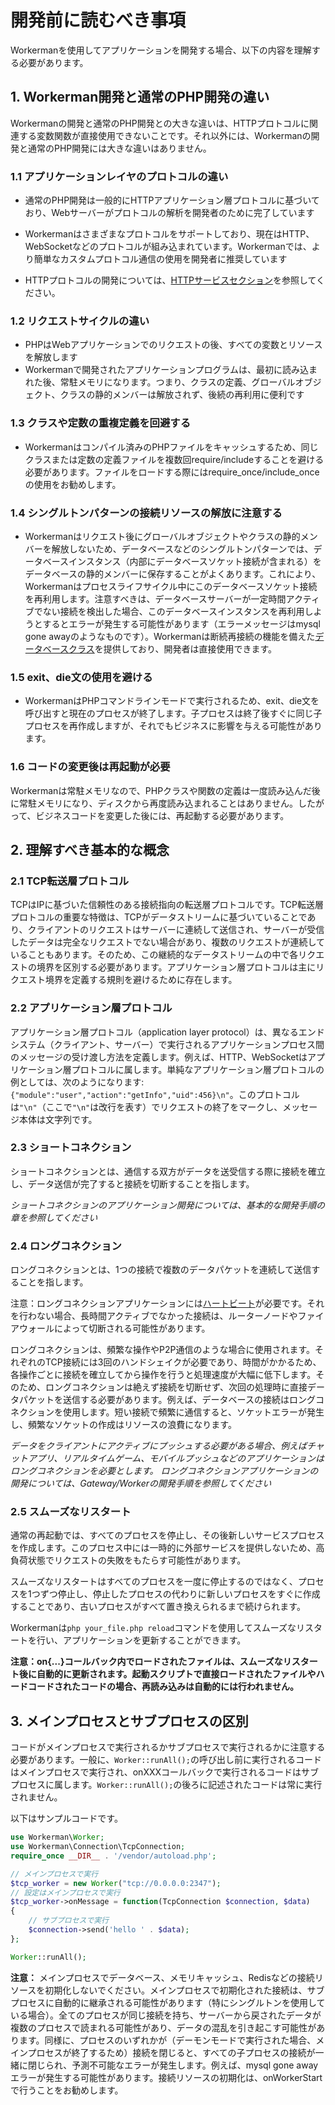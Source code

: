 # 開発前に読むべき事項

Workermanを使用してアプリケーションを開発する場合、以下の内容を理解する必要があります。


## 1. Workerman開発と通常のPHP開発の違い

Workermanの開発と通常のPHP開発との大きな違いは、HTTPプロトコルに関連する変数関数が直接使用できないことです。それ以外には、Workermanの開発と通常のPHP開発には大きな違いはありません。

### 1.1 アプリケーションレイヤのプロトコルの違い
* 通常のPHP開発は一般的にHTTPアプリケーション層プロトコルに基づいており、Webサーバーがプロトコルの解析を開発者のために完了しています
* Workermanはさまざまなプロトコルをサポートしており、現在はHTTP、WebSocketなどのプロトコルが組み込まれています。Workermanでは、より簡単なカスタムプロトコル通信の使用を開発者に推奨しています

 *  HTTPプロトコルの開発については、[HTTPサービスセクション](../http/request.md)を参照してください。

### 1.2 リクエストサイクルの違い
* PHPはWebアプリケーションでのリクエストの後、すべての変数とリソースを解放します
* Workermanで開発されたアプリケーションプログラムは、最初に読み込まれた後、常駐メモリになります。つまり、クラスの定義、グローバルオブジェクト、クラスの静的メンバーは解放されず、後続の再利用に便利です

### 1.3 クラスや定数の重複定義を回避する
* Workermanはコンパイル済みのPHPファイルをキャッシュするため、同じクラスまたは定数の定義ファイルを複数回require/includeすることを避ける必要があります。ファイルをロードする際にはrequire_once/include_onceの使用をお勧めします。

### 1.4 シングルトンパターンの接続リソースの解放に注意する
* Workermanはリクエスト後にグローバルオブジェクトやクラスの静的メンバーを解放しないため、データベースなどのシングルトンパターンでは、データベースインスタンス（内部にデータベースソケット接続が含まれる）をデータベースの静的メンバーに保存することがよくあります。これにより、Workermanはプロセスライフサイクル中にこのデータベースソケット接続を再利用します。注意すべきは、データベースサーバーが一定時間アクティブでない接続を検出した場合、このデータベースインスタンスを再利用しようとするとエラーが発生する可能性があります（エラーメッセージはmysql gone awayのようなものです）。Workermanは断続再接続の機能を備えた[データベースクラス](../components/workerman-mysql.md)を提供しており、開発者は直接使用できます。

### 1.5 exit、die文の使用を避ける
* WorkermanはPHPコマンドラインモードで実行されるため、exit、die文を呼び出すと現在のプロセスが終了します。子プロセスは終了後すぐに同じ子プロセスを再作成しますが、それでもビジネスに影響を与える可能性があります。

### 1.6 コードの変更後は再起動が必要
Workermanは常駐メモリなので、PHPクラスや関数の定義は一度読み込んだ後に常駐メモリになり、ディスクから再度読み込まれることはありません。したがって、ビジネスコードを変更した後には、再起動する必要があります。


## 2. 理解すべき基本的な概念

### 2.1 TCP転送層プロトコル
TCPはIPに基づいた信頼性のある接続指向の転送層プロトコルです。TCP転送層プロトコルの重要な特徴は、TCPがデータストリームに基づいていることであり、クライアントのリクエストはサーバーに連続して送信され、サーバーが受信したデータは完全なリクエストでない場合があり、複数のリクエストが連続していることもあります。そのため、この継続的なデータストリームの中で各リクエストの境界を区別する必要があります。アプリケーション層プロトコルは主にリクエスト境界を定義する規則を避けるために存在します。

### 2.2 アプリケーション層プロトコル
アプリケーション層プロトコル（application layer protocol）は、異なるエンドシステム（クライアント、サーバー）で実行されるアプリケーションプロセス間のメッセージの受け渡し方法を定義します。例えば、HTTP、WebSocketはアプリケーション層プロトコルに属します。単純なアプリケーション層プロトコルの例としては、次のようになります: ```{"module":"user","action":"getInfo","uid":456}\n"```。このプロトコルは```"\n"```（ここで```"\n"```は改行を表す）でリクエストの終了をマークし、メッセージ本体は文字列です。

### 2.3 ショートコネクション
ショートコネクションとは、通信する双方がデータを送受信する際に接続を確立し、データ送信が完了すると接続を切断することを指します。

*ショートコネクションのアプリケーション開発については、基本的な開発手順の章を参照してください*


### 2.4 ロングコネクション
ロングコネクションとは、1つの接続で複数のデータパケットを連続して送信することを指します。

注意：ロングコネクションアプリケーションには[ハートビート](../faq/heartbeat.md)が必要です。それを行わない場合、長時間アクティブでなかった接続は、ルーターノードやファイアウォールによって切断される可能性があります。

ロングコネクションは、頻繁な操作やP2P通信のような場合に使用されます。それぞれのTCP接続には3回のハンドシェイクが必要であり、時間がかかるため、各操作ごとに接続を確立してから操作を行うと処理速度が大幅に低下します。そのため、ロングコネクションは絶えず接続を切断せず、次回の処理時に直接データパケットを送信する必要があります。例えば、データベースの接続はロングコネクションを使用します。短い接続で頻繁に通信すると、ソケットエラーが発生し、頻繁なソケットの作成はリソースの浪費になります。

*データをクライアントにアクティブにプッシュする必要がある場合、例えばチャットアプリ、リアルタイムゲーム、モバイルプッシュなどのアプリケーションはロングコネクションを必要とします。*
*ロングコネクションアプリケーションの開発については、Gateway/Workerの開発手順を参照してください*


### 2.5 スムーズなリスタート
通常の再起動では、すべてのプロセスを停止し、その後新しいサービスプロセスを作成します。このプロセス中には一時的に外部サービスを提供しないため、高負荷状態でリクエストの失敗をもたらす可能性があります。

スムーズなリスタートはすべてのプロセスを一度に停止するのではなく、プロセスを1つずつ停止し、停止したプロセスの代わりに新しいプロセスをすぐに作成することであり、古いプロセスがすべて置き換えられるまで続けられます。

Workermanは```php your_file.php reload```コマンドを使用してスムーズなリスタートを行い、アプリケーションを更新することができます。

**注意：on{...}コールバック内でロードされたファイルは、スムーズなリスタート後に自動的に更新されます。起動スクリプトで直接ロードされたファイルやハードコードされたコードの場合、再読み込みは自動的には行われません。**


## 3. メインプロセスとサブプロセスの区別
コードがメインプロセスで実行されるかサブプロセスで実行されるかに注意する必要があります。一般に、```Worker::runAll();```の呼び出し前に実行されるコードはメインプロセスで実行され、onXXXコールバックで実行されるコードはサブプロセスに属します。```Worker::runAll();```の後ろに記述されたコードは常に実行されません。

以下はサンプルコードです。
```php
use Workerman\Worker;
use Workerman\Connection\TcpConnection;
require_once __DIR__ . '/vendor/autoload.php';

// メインプロセスで実行
$tcp_worker = new Worker("tcp://0.0.0.0:2347");
// 設定はメインプロセスで実行
$tcp_worker->onMessage = function(TcpConnection $connection, $data)
{
    // サブプロセスで実行
    $connection->send('hello ' . $data);
};

Worker::runAll();
```

**注意：** メインプロセスでデータベース、メモリキャッシュ、Redisなどの接続リソースを初期化しないでください。メインプロセスで初期化された接続は、サブプロセスに自動的に継承される可能性があります（特にシングルトンを使用している場合）。全てのプロセスが同じ接続を持ち、サーバーから戻されたデータが複数のプロセスで読まれる可能性があり、データの混乱を引き起こす可能性があります。同様に、プロセスのいずれかが（デーモンモードで実行された場合、メインプロセスが終了するため）接続を閉じると、すべての子プロセスの接続が一緒に閉じられ、予測不可能なエラーが発生します。例えば、mysql gone awayエラーが発生する可能性があります。接続リソースの初期化は、onWorkerStartで行うことをお勧めします。
